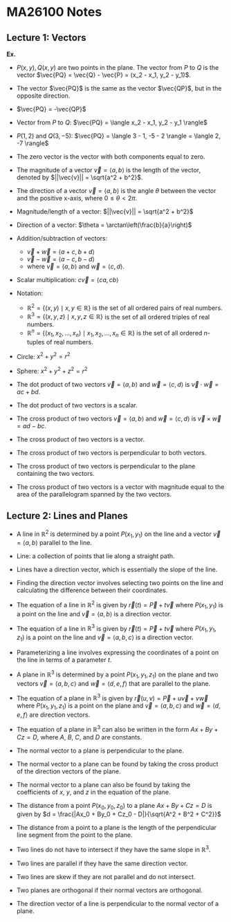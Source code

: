 # MA26100 Notes

## Lecture 1: Vectors

**Ex.**

- $P(x, y), Q(x, y)$ are two points in the plane. The vector from $P$ to $Q$ is the vector $\vec{PQ} = \vec{Q} - \vec{P} = (x_2 - x_1, y_2 - y_1)$.

- The vector $\vec{PQ}$ is the same as the vector $\vec{QP}$, but in the opposite direction.

- $\vec{PQ} = -\vec{QP}$

- Vector from $P$ to $Q$: $\vec{PQ} = \langle x_2 - x_1, y_2 - y_1 \rangle$

- $P(1, 2)$ and $Q(3, -5)$: $\vec{PQ} = \langle 3 - 1, -5 - 2 \rangle = \langle 2, -7 \rangle$

- The zero vector is the vector with both components equal to zero.

- The magnitude of a vector $\vec{v} = \langle a, b \rangle$ is the length of the vector, denoted by $||\vec{v}|| = \sqrt{a^2 + b^2}$.

- The direction of a vector $\vec{v} = \langle a, b \rangle$ is the angle $\theta$ between the vector and the positive x-axis, where $0 \leq \theta < 2\pi$.

- Magnitude/length of a vector: $||\vec{v}|| = \sqrt{a^2 + b^2}$

- Direction of a vector: $\theta = \arctan\left(\frac{b}{a}\right)$

- Addition/subtraction of vectors: 
  - $\vec{v} + \vec{w} = \langle a + c, b + d \rangle$
  - $\vec{v} - \vec{w} = \langle a - c, b - d \rangle$
  - where $\vec{v} = \langle a, b \rangle$ and $\vec{w} = \langle c, d \rangle$.

- Scalar multiplication: $c\vec{v} = \langle ca, cb \rangle$

- Notation: 
  - $\mathbb{R}^2 = \{(x, y) \mid x, y \in \mathbb{R}\}$ is the set of all ordered pairs of real numbers.
  - $\mathbb{R}^3 = \{(x, y, z) \mid x, y, z \in \mathbb{R}\}$ is the set of all ordered triples of real numbers.
  - $\mathbb{R}^n = \{(x_1, x_2, \ldots, x_n) \mid x_1, x_2, \ldots, x_n \in \mathbb{R}\}$ is the set of all ordered $n$-tuples of real numbers.

- Circle: $x^2 + y^2 = r^2$

- Sphere: $x^2 + y^2 + z^2 = r^2$

- The dot product of two vectors $\vec{v} = \langle a, b \rangle$ and $\vec{w} = \langle c, d \rangle$ is $\vec{v} \cdot \vec{w} = ac + bd$.

- The dot product of two vectors is a scalar.

- The cross product of two vectors $\vec{v} = \langle a, b \rangle$ and $\vec{w} = \langle c, d \rangle$ is $\vec{v} \times \vec{w} = ad - bc$.

- The cross product of two vectors is a vector.

- The cross product of two vectors is perpendicular to both vectors.

- The cross product of two vectors is perpendicular to the plane containing the two vectors.

- The cross product of two vectors is a vector with magnitude equal to the area of the parallelogram spanned by the two vectors.

## Lecture 2: Lines and Planes

- A line in $\mathbb{R}^2$ is determined by a point $P(x_1, y_1)$ on the line and a vector $\vec{v} = \langle a, b \rangle$ parallel to the line.

- Line: a collection of points that lie along a straight path.

- Lines have a direction vector, which is essentially the slope of the line.

- Finding the direction vector involves selecting two points on the line and calculating the difference between their coordinates.

- The equation of a line in $\mathbb{R}^2$ is given by $\vec{r}(t) = \vec{P} + t\vec{v}$ where $P(x_1, y_1)$ is a point on the line and $\vec{v} = \langle a, b \rangle$ is a direction vector.

- The equation of a line in $\mathbb{R}^3$ is given by $\vec{r}(t) = \vec{P} + t\vec{v}$ where $P(x_1, y_1, z_1)$ is a point on the line and $\vec{v} = \langle a, b, c \rangle$ is a direction vector.

- Parameterizing a line involves expressing the coordinates of a point on the line in terms of a parameter $t$.

- A plane in $\mathbb{R}^3$ is determined by a point $P(x_1, y_1, z_1)$ on the plane and two vectors $\vec{v} = \langle a, b, c \rangle$ and $\vec{w} = \langle d, e, f \rangle$ that are parallel to the plane.

- The equation of a plane in $\mathbb{R}^3$ is given by $\vec{r}(u, v) = \vec{P} + u\vec{v} + v\vec{w}$ where $P(x_1, y_1, z_1)$ is a point on the plane and $\vec{v} = \langle a, b, c \rangle$ and $\vec{w} = \langle d, e, f \rangle$ are direction vectors.

- The equation of a plane in $\mathbb{R}^3$ can also be written in the form $Ax + By + Cz = D$, where $A$, $B$, $C$, and $D$ are constants.

- The normal vector to a plane is perpendicular to the plane.

- The normal vector to a plane can be found by taking the cross product of the direction vectors of the plane.

- The normal vector to a plane can also be found by taking the coefficients of $x$, $y$, and $z$ in the equation of the plane.

- The distance from a point $P(x_0, y_0, z_0)$ to a plane $Ax + By + Cz = D$ is given by $d = \frac{|Ax_0 + By_0 + Cz_0 - D|}{\sqrt{A^2 + B^2 + C^2}}$

- The distance from a point to a plane is the length of the perpendicular line segment from the point to the plane.

- Two lines do not have to intersect if they have the same slope in $\mathbb{R}^3$.

- Two lines are parallel if they have the same direction vector.

- Two lines are skew if they are not parallel and do not intersect.

- Two planes are orthogonal if their normal vectors are orthogonal.

- The direction vector of a line is perpendicular to the normal vector of a plane.
